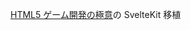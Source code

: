 [HTML5 ゲーム開発の極意](https://www.wiley.com/en-jp/HTML5+Games%3A+Creating+Fun+with+HTML5%2C+CSS3%2C+and+WebGL-p-9781119975083)の SvelteKit 移植
